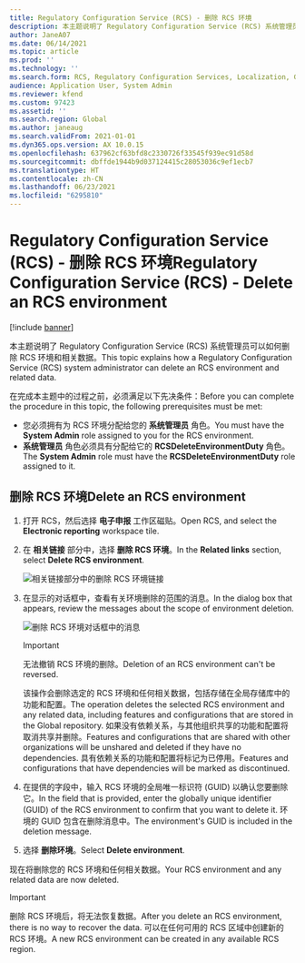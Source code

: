 ```yaml
---
title: Regulatory Configuration Service (RCS) - 删除 RCS 环境
description: 本主题说明了 Regulatory Configuration Service (RCS) 系统管理员可以如何删除 RCS 环境和相关数据。
author: JaneA07
ms.date: 06/14/2021
ms.topic: article
ms.prod: ''
ms.technology: ''
ms.search.form: RCS, Regulatory Configuration Services, Localization, Global
audience: Application User, System Admin
ms.reviewer: kfend
ms.custom: 97423
ms.assetid: ''
ms.search.region: Global
ms.author: janeaug
ms.search.validFrom: 2021-01-01
ms.dyn365.ops.version: AX 10.0.15
ms.openlocfilehash: 637962cf63bfd8c2330726f33545f939ec91d58d
ms.sourcegitcommit: dbffde1944b9d037124415c28053036c9ef1ecb7
ms.translationtype: HT
ms.contentlocale: zh-CN
ms.lasthandoff: 06/23/2021
ms.locfileid: "6295810"
---
```

# <a name="regulatory-configuration-service-rcs---delete-an-rcs-environment"></a><span data-ttu-id="6b7c9-103">Regulatory Configuration Service (RCS) - 删除 RCS 环境</span><span class="sxs-lookup"><span data-stu-id="6b7c9-103">Regulatory Configuration Service (RCS) - Delete an RCS environment</span></span>

[!include [banner](../includes/banner.md)]

<span data-ttu-id="6b7c9-104">本主题说明了 Regulatory Configuration Service (RCS) 系统管理员可以如何删除 RCS 环境和相关数据。</span><span class="sxs-lookup"><span data-stu-id="6b7c9-104">This topic explains how a Regulatory Configuration Service (RCS) system administrator can delete an RCS environment and related data.</span></span>

<span data-ttu-id="6b7c9-105">在完成本主题中的过程之前，必须满足以下先决条件：</span><span class="sxs-lookup"><span data-stu-id="6b7c9-105">Before you can complete the procedure in this topic, the following prerequisites must be met:</span></span>

- <span data-ttu-id="6b7c9-106">您必须拥有为 RCS 环境分配给您的 **系统管理员** 角色。</span><span class="sxs-lookup"><span data-stu-id="6b7c9-106">You must have the **System Admin** role assigned to you for the RCS environment.</span></span>
- <span data-ttu-id="6b7c9-107">**系统管理员** 角色必须具有分配给它的 **RCSDeleteEnvironmentDuty** 角色。</span><span class="sxs-lookup"><span data-stu-id="6b7c9-107">The **System Admin** role must have the **RCSDeleteEnvironmentDuty** role assigned to it.</span></span>

## <a name="delete-an-rcs-environment"></a><span data-ttu-id="6b7c9-108">删除 RCS 环境</span><span class="sxs-lookup"><span data-stu-id="6b7c9-108">Delete an RCS environment</span></span>

1. <span data-ttu-id="6b7c9-109">打开 RCS，然后选择 **电子申报** 工作区磁贴。</span><span class="sxs-lookup"><span data-stu-id="6b7c9-109">Open RCS, and select the **Electronic reporting** workspace tile.</span></span>
2. <span data-ttu-id="6b7c9-110">在 **相关链接** 部分中，选择 **删除 RCS 环境**。</span><span class="sxs-lookup"><span data-stu-id="6b7c9-110">In the **Related links** section, select **Delete RCS environment**.</span></span>

    ![相关链接部分中的删除 RCS 环境链接](media/01_RCS-Delete-Environ-Related-Link.PNG)

3. <span data-ttu-id="6b7c9-112">在显示的对话框中，查看有关环境删除的范围的消息。</span><span class="sxs-lookup"><span data-stu-id="6b7c9-112">In the dialog box that appears, review the messages about the scope of environment deletion.</span></span>

    ![删除 RCS 环境对话框中的消息](media/01_RCS-Delete-Environ-Msg_noGUID.PNG)

    > [!IMPORTANT]
    > <span data-ttu-id="6b7c9-114">无法撤销 RCS 环境的删除。</span><span class="sxs-lookup"><span data-stu-id="6b7c9-114">Deletion of an RCS environment can't be reversed.</span></span>
    >
    > <span data-ttu-id="6b7c9-115">该操作会删除选定的 RCS 环境和任何相关数据，包括存储在全局存储库中的功能和配置。</span><span class="sxs-lookup"><span data-stu-id="6b7c9-115">The operation deletes the selected RCS environment and any related data, including features and configurations that are stored in the Global repository.</span></span> <span data-ttu-id="6b7c9-116">如果没有依赖关系，与其他组织共享的功能和配置将取消共享并删除。</span><span class="sxs-lookup"><span data-stu-id="6b7c9-116">Features and configurations that are shared with other organizations will be unshared and deleted if they have no dependencies.</span></span> <span data-ttu-id="6b7c9-117">具有依赖关系的功能和配置将标记为已停用。</span><span class="sxs-lookup"><span data-stu-id="6b7c9-117">Features and configurations that have dependencies will be marked as discontinued.</span></span>

4. <span data-ttu-id="6b7c9-118">在提供的字段中，输入 RCS 环境的全局唯一标识符 (GUID) 以确认您要删除它。</span><span class="sxs-lookup"><span data-stu-id="6b7c9-118">In the field that is provided, enter the globally unique identifier (GUID) of the RCS environment to confirm that you want to delete it.</span></span> <span data-ttu-id="6b7c9-119">环境的 GUID 包含在删除消息中。</span><span class="sxs-lookup"><span data-stu-id="6b7c9-119">The environment's GUID is included in the deletion message.</span></span>
5. <span data-ttu-id="6b7c9-120">选择 **删除环境**。</span><span class="sxs-lookup"><span data-stu-id="6b7c9-120">Select **Delete environment**.</span></span>
    
<span data-ttu-id="6b7c9-121">现在将删除您的 RCS 环境和任何相关数据。</span><span class="sxs-lookup"><span data-stu-id="6b7c9-121">Your RCS environment and any related data are now deleted.</span></span>

> [!IMPORTANT]
> <span data-ttu-id="6b7c9-122">删除 RCS 环境后，将无法恢复数据。</span><span class="sxs-lookup"><span data-stu-id="6b7c9-122">After you delete an RCS environment, there is no way to recover the data.</span></span> <span data-ttu-id="6b7c9-123">可以在任何可用的 RCS 区域中创建新的 RCS 环境。</span><span class="sxs-lookup"><span data-stu-id="6b7c9-123">A new RCS environment can be created in any available RCS region.</span></span>
